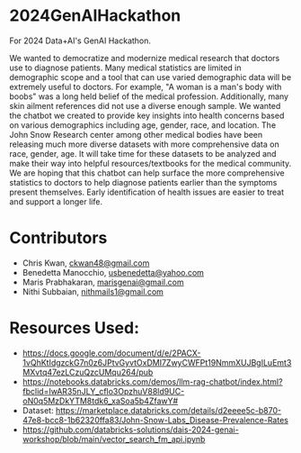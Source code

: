 # 2024GenAIHackathon
For 2024 Data+AI's GenAI Hackathon.

We wanted to democratize and modernize medical research that doctors use to diagnose patients. Many medical statistics are limited in demographic scope and a tool that can use varied demographic data will be extremely useful to doctors. For example, "A woman is a man's body with boobs" was a long held belief of the medical profession. Additionally, many skin ailment references did not use a diverse enough sample. We wanted the chatbot we created to provide key insights into health concerns based on various demographics including age, gender, race, and location. The John Snow Research center among other medical bodies have been releasing much more diverse datasets with more comprehensive data on race, gender, age. It will take time for these datasets to be analyzed and make their way into helpful resources/textbooks for the medical community. We are hoping that this chatbot can help surface the more comprehensive statistics to doctors to help diagnose patients earlier than the symptoms present themselves. Early identification of health issues are easier to treat and support a longer life. 

# Contributors
- Chris Kwan, ckwan48@gmail.com
- Benedetta Manocchio, usbenedetta@yahoo.com
- Maris Prabhakaran, marisgenai@gmail.com
- Nithi Subbaian, nithmails1@gmail.com


# Resources Used:
- https://docs.google.com/document/d/e/2PACX-1vQhKtIdgzckG7n0z6JPtvGyvtOxDMI7ZwyCWFPt19NmmXUJBgILuEmt3MXvtq47ezLCzuQzcUMqu264/pub
- https://notebooks.databricks.com/demos/llm-rag-chatbot/index.html?fbclid=IwAR35nJLY_cflo3OpzhuV88ld9UC-oN0q5MzDkYTM8tdk6_xaSoa5b4ZfawY#
- Dataset: https://marketplace.databricks.com/details/d2eeee5c-b870-47e8-bcc8-1b62320ffa83/John-Snow-Labs_Disease-Prevalence-Rates
- https://github.com/databricks-solutions/dais-2024-genai-workshop/blob/main/vector_search_fm_api.ipynb
